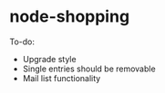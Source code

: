 # node-shopping

To-do:
* Upgrade style
* Single entries should be removable
* Mail list functionality
